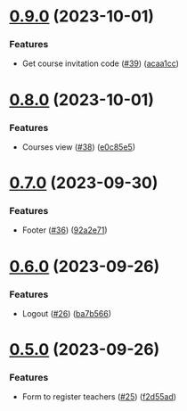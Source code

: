 # [0.9.0](https://github.com/upb-code-labs/react-client/compare/v0.8.0...v0.9.0) (2023-10-01)


### Features

* Get course invitation code ([#39](https://github.com/upb-code-labs/react-client/issues/39)) ([acaa1cc](https://github.com/upb-code-labs/react-client/commit/acaa1cc1a8de3eb971990c3479bd35f78ae901ce))



# [0.8.0](https://github.com/upb-code-labs/react-client/compare/v0.7.0...v0.8.0) (2023-10-01)


### Features

* Courses view ([#38](https://github.com/upb-code-labs/react-client/issues/38)) ([e0c85e5](https://github.com/upb-code-labs/react-client/commit/e0c85e53c4bb15251469c959a72ed245b2ba5143))



# [0.7.0](https://github.com/upb-code-labs/react-client/compare/v0.6.0...v0.7.0) (2023-09-30)


### Features

* Footer ([#36](https://github.com/upb-code-labs/react-client/issues/36)) ([92a2e71](https://github.com/upb-code-labs/react-client/commit/92a2e717bb0fc2e0b858e1ed847bb85f361f3d23))



# [0.6.0](https://github.com/upb-code-labs/react-client/compare/v0.5.0...v0.6.0) (2023-09-26)


### Features

* Logout ([#26](https://github.com/upb-code-labs/react-client/issues/26)) ([ba7b566](https://github.com/upb-code-labs/react-client/commit/ba7b566c8ed14ed9ca35b03662d921d89050b334))



# [0.5.0](https://github.com/upb-code-labs/react-client/compare/v0.4.0...v0.5.0) (2023-09-26)


### Features

* Form to register teachers ([#25](https://github.com/upb-code-labs/react-client/issues/25)) ([f2d55ad](https://github.com/upb-code-labs/react-client/commit/f2d55ad2306c2a1146952627af3168fe49c74c8e))



